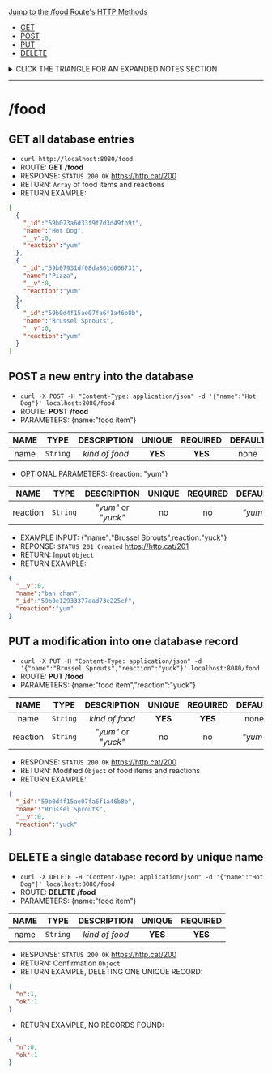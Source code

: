 [Jump to the /food Route's HTTP Methods](#food)
- [GET](#get-all-database-entries)
- [POST](#post-a-new-entry-into-the-database)
- [PUT](#put-a-modification-into-one-database-record)
- [DELETE](#delete-a-single-database-record-by-unique-name)

<details><summary>CLICK THE TRIANGLE FOR AN EXPANDED NOTES SECTION</summary><p>

# AWESOME DOCUMENTATION AND TESTING FOR AN AMAZING C.R.U.D. API & SERVER
## REST API v1 OVERVIEW
> a simple RESTful API for a database with collections of your choosing.

## NOTES:

| ACRONYM | EXPANSION |
|:--- |:---:|
| **C.R.U.D.** | Create Read Update Destroy |
| **RE.S.T.** | REpresentational State Transfer |
| **A.P.I.** | Application Programming Interface |

1. Starting with the basic Food database example which Ben demonstrated in his [lecture](https://youtu.be/otSW2ZpBa2U).
2. Added a "reaction" field...

### TESTING
> at least one test written for each route. DONE √

> Write your tests BEFORE you write the actual routes. OKAY √

1. Babel & ESLinter AirBnB is ACTIVE
2. NOTE: mongoose
  - Some adjustments per deprecation warnings.
  - set up for `npm run watch` and NYAN CAT!
  - not sure if this will cause problems for future test scenarios where db needs to be persistent?
  - per: https://groups.google.com/forum/?fromgroups=#!topic/mongoose-orm/PXTjqqpaDFk
  ```js
  mongoose.models = {};
  mongoose.modelSchemas = {};
  ```

  - also configured for mongoose vs. Promises per http://mongoosejs.com/docs/promises.html
  ```js
  mongoose.Promise = global.Promise;
  ```

  - and `{ useMongoClient: true }` per: See http://mongoosejs.com/docs/connections.html#use-mongo-client
  ```js
  mongoose.connect('mongodb://localhost/food', { useMongoClient: true }, (err) => {...});
  ```
  &
  ```js
  mongoose.connect('mongodb://localhost/test', { useMongoClient: true }, (err) => {...});
  ```

3. mocha, chai ~sinon~
  - http://chaijs.com/plugins/chai-http/
4. TBD: configure with jest?

> need to have tests for your routes and for your models. - DONE √

### SCHEMA
> models should have some methods/statics that are tested. - DONE √

http://mongoosejs.com/docs/guide.html#methods
http://sinonjs.org/releases/v3.2.1/stubs/

### ROUTES
> routes that use the following HTTP verbs: GET, PUT, POST, and DELETE. - DONE √

HTTP METHODS: https://www.w3.org/Protocols/rfc2616/rfc2616-sec9.html

### TODO:
1. Input exception handling
2. GET single DB entry by name
3. params and query routes
4. PUT modification in all records?

</p></details>

***
# /food

## GET all database entries
- `curl http://localhost:8080/food`
- ROUTE: **GET /food**
- RESPONSE: `STATUS 200 OK` https://http.cat/200
- RETURN: `Array` of food items and reactions
- RETURN EXAMPLE:
```json
[
  {
    "_id":"59b073a6d33f9f7d3d49fb9f",
    "name":"Hot Dog",
    "__v":0,
    "reaction":"yum"
  },
  {
    "_id":"59b07931df08da801d606731",
    "name":"Pizza",
    "__v":0,
    "reaction":"yum"
  },
  {
    "_id":"59b0d4f15ae07fa6f1a46b8b",
    "name":"Brussel Sprouts",
    "__v":0,
    "reaction":"yum"
  }
]
```

## POST a new entry into the database
- `curl -X POST -H "Content-Type: application/json" -d '{"name":"Hot Dog"}' localhost:8080/food`
- ROUTE: **POST /food**
- PARAMETERS: {name:"food item"}

| NAME | TYPE | DESCRIPTION | UNIQUE | REQUIRED | DEFAULT |
|:---:|:---:|:---:|:---:|:---:|:---:|
| name | `String` | *kind of food* | **YES** | **YES** | none |

- OPTIONAL PARAMETERS: {reaction: "yum"}

| NAME | TYPE | DESCRIPTION | UNIQUE | REQUIRED | DEFAULT |
|:---:|:---:|:---:|:---:|:---:|:---:|
| reaction | `String` | *"yum"* or *"yuck"* | no | no | *"yum"* |

- EXAMPLE INPUT: {"name":"Brussel Sprouts",reaction:"yuck"}
- REPONSE: `STATUS 201 Created` https://http.cat/201
- RETURN: Input `Object`
- RETURN EXAMPLE:
```json
{
  "__v":0,
  "name":"ban chan",
  "_id":"59b0e12933377aad73c225cf",
  "reaction":"yum"
}
```

## PUT a modification into one database record
- `curl -X PUT -H "Content-Type: application/json" -d '{"name":"Brussel Sprouts","reaction":"yuck"}' localhost:8080/food`
- ROUTE: **PUT /food**
- PARAMETERS: {name:"food item","reaction":"yuck"}

| NAME | TYPE | DESCRIPTION | UNIQUE | REQUIRED | DEFAULT |
|:---:|:---:|:---:|:---:|:---:|:---:|
| name | `String` | *kind of food* | **YES** | **YES** | none |
| reaction | `String` | *"yum"* or *"yuck"* | no | no | *"yum"* |

- RESPONSE: `STATUS 200 OK` https://http.cat/200
- RETURN: Modified `Object` of food items and reactions
- RETURN EXAMPLE:
```json
{
  "_id":"59b0d4f15ae07fa6f1a46b8b",
  "name":"Brussel Sprouts",
  "__v":0,
  "reaction":"yuck"
}
```

## DELETE a single database record by unique name
- `curl -X DELETE -H "Content-Type: application/json" -d '{"name":"Hot Dog"}' localhost:8080/food`
- ROUTE: **DELETE /food**
- PARAMETERS: {name:"food item"}

| NAME | TYPE | DESCRIPTION | UNIQUE | REQUIRED |
|:---:|:---:|:---:|:---:|:---:|
| name | `String` | *kind of food* | **YES** | **YES** |

- RESPONSE: `STATUS 200 OK` https://http.cat/200
- RETURN: Confirmation `Object`
- RETURN EXAMPLE, DELETING ONE UNIQUE RECORD:
```json
{
  "n":1,
  "ok":1
}
```

- RETURN EXAMPLE, NO RECORDS FOUND:
```json
{
  "n":0,
  "ok":1
}
```
